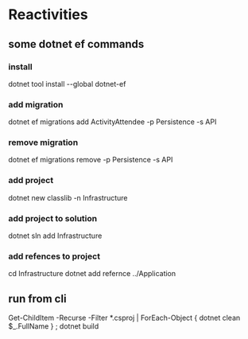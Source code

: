 # Reactivities

## some dotnet ef commands
### install
dotnet tool install --global dotnet-ef
### add migration
dotnet ef migrations add ActivityAttendee -p Persistence -s API
### remove migration
dotnet ef migrations remove -p Persistence -s API
### add project
dotnet new classlib -n Infrastructure
### add project to solution
dotnet sln add Infrastructure
### add refences to project
cd Infrastructure
dotnet add refernce ../Application



## run from cli
Get-ChildItem -Recurse -Filter *.csproj | ForEach-Object { dotnet clean $_.FullName } ; dotnet build
